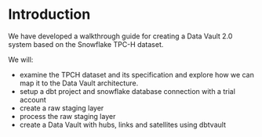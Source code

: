 # Introduction
We have developed a walkthrough guide for creating a Data Vault 2.0 system based on the Snowflake TPC-H dataset.

We will:

- examine the TPCH dataset and its specification and explore how we can map it to the Data Vault architecture.
- setup a dbt project and snowflake database connection with a trial account
- create a raw staging layer
- process the raw staging layer
- create a Data Vault with hubs, links and satellites using dbtvault